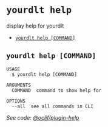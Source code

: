 `yourdlt help`
==============

display help for yourdlt

* [`yourdlt help [COMMAND]`](#yourdlt-help-command)

## `yourdlt help [COMMAND]`

```
USAGE
  $ yourdlt help [COMMAND]

ARGUMENTS
  COMMAND  command to show help for

OPTIONS
  --all  see all commands in CLI
```

_See code: [@oclif/plugin-help](https://github.com/oclif/plugin-help/blob/v3.2.0/src/commands/help.ts)_
